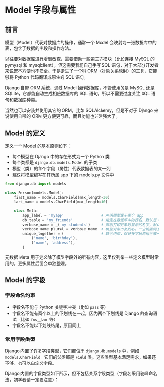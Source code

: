 # Model 字段与属性

## 前言

模型（Model）代表对数据库的操作，通常一个 Model 会映射为一张数据库中的表，包含了数据的字段和操作方法。

以往要对数据库进行增删改查，需要借助一些第三方模块（比如连接 MySQL 的 pymysql 和 mysqlclient），但这需要我们自己手写 SQL 语句，对于大部分开发者来说既不方便也不安全。于是诞生了一个叫 ORM（对象关系映射）的工具，它能够将 Python 代码翻译成原生的 SQL 语句。

Django 自带 ORM 系统，通过 Model 操作数据库，不管使用的是 MySQL 还是 SQLite，它都能自动生成相应数据库的 SQL 语句，所以不需要过度关注 SQL 语句和数据库种类。

当然也可以安装并使用其它的 ORM，比如 SQLAlchemy，但是不对于 Django 来说使用自带的 ORM 更方便更可靠，而且功能也非常强大了。

## Model 的定义

定义一个 Model 的基本原则如下：

* 每个模型在 Django 中的存在形式为一个 Python 类
* 每个类都是 `django.db.models.Model` 的子类
* 模型（类）的每个字段（属性）代表数据表的某一列
* 建议将模型编写在其所属 app 下的 models.py 文件中

```python
from django.db import models

class Person(models.Model):
    first_name = models.CharField(max_length=30)
    last_name = models.CharField(max_length=30)
    
    class Meta:
        app_label = 'myapp'                 # 声明模型属于哪个 app
        db_table = 'my_friends'             # 指定在数据库中的表名，默认是：项目名称_小写类名
        verbose_name = _('my students')     # 声明打印对象时显示的名字，默认是：小写的模型名
        verbose_name_plural = verbose_name  # 模型对象的复数名，一边设置同上即可
        unique_together = (                 # 联合约束，保证多字段的组合唯一
            ('name', 'birthday'),
            ('name', 'address'),
        )
```

元数据 Meta 用于定义除了模型字段外的所有内容，这里仅列举一些定义模型时常用的，更多属性后面会单独整理。

## Model 的字段

### 字段命名约束

* 字段名不能与 Python 关键字冲突（比如 `pass` 等）
* 字段名不能有两个以上的下划线在一起，因为两个下划线是 Django 的查询语法（比如 `foo__bar` 等）
* 字段名不能以下划线结尾，原因同上

### 常用字段类型

Django 内置了许多字段类型，它们都位于 `django.db.models` 中，例如 `models.CharField`，它们的父类都是 `Field` 类。这些类型基本满足需求，如果还不够，也可以自定义字段。

Django 内置的字段类型如下所示，但不包括关系字段类型（字段名采用驼峰命名法，初学者请一定要注意）：
